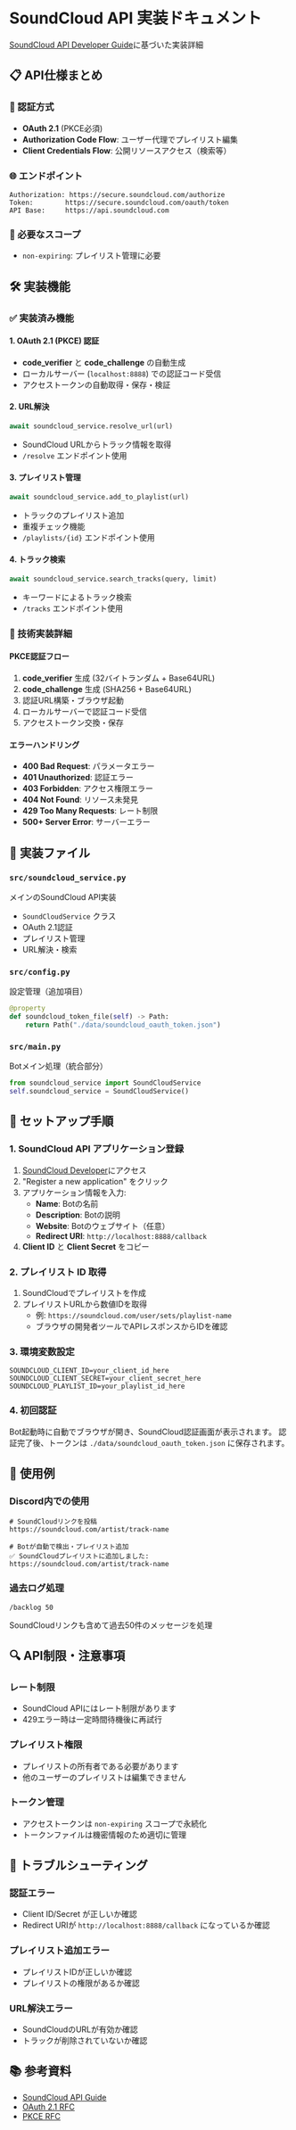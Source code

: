 # SoundCloud API 実装ドキュメント

[SoundCloud API Developer Guide](https://developers.soundcloud.com/docs/api/guide)に基づいた実装詳細

## 📋 API仕様まとめ

### 🔐 認証方式
- **OAuth 2.1** (PKCE必須)
- **Authorization Code Flow**: ユーザー代理でプレイリスト編集
- **Client Credentials Flow**: 公開リソースアクセス（検索等）

### 🌐 エンドポイント
```
Authorization: https://secure.soundcloud.com/authorize
Token:        https://secure.soundcloud.com/oauth/token
API Base:     https://api.soundcloud.com
```

### 🔑 必要なスコープ
- `non-expiring`: プレイリスト管理に必要

## 🛠️ 実装機能

### ✅ 実装済み機能

#### 1. OAuth 2.1 (PKCE) 認証
- **code_verifier** と **code_challenge** の自動生成
- ローカルサーバー (`localhost:8888`) での認証コード受信
- アクセストークンの自動取得・保存・検証

#### 2. URL解決
```python
await soundcloud_service.resolve_url(url)
```
- SoundCloud URLからトラック情報を取得
- `/resolve` エンドポイント使用

#### 3. プレイリスト管理
```python
await soundcloud_service.add_to_playlist(url)
```
- トラックのプレイリスト追加
- 重複チェック機能
- `/playlists/{id}` エンドポイント使用

#### 4. トラック検索
```python
await soundcloud_service.search_tracks(query, limit)
```
- キーワードによるトラック検索
- `/tracks` エンドポイント使用

### 🔧 技術実装詳細

#### PKCE認証フロー
1. **code_verifier** 生成 (32バイトランダム + Base64URL)
2. **code_challenge** 生成 (SHA256 + Base64URL)
3. 認証URL構築・ブラウザ起動
4. ローカルサーバーで認証コード受信
5. アクセストークン交換・保存

#### エラーハンドリング
- **400 Bad Request**: パラメータエラー
- **401 Unauthorized**: 認証エラー
- **403 Forbidden**: アクセス権限エラー
- **404 Not Found**: リソース未発見
- **429 Too Many Requests**: レート制限
- **500+ Server Error**: サーバーエラー

## 📁 実装ファイル

### `src/soundcloud_service.py`
メインのSoundCloud API実装
- `SoundCloudService` クラス
- OAuth 2.1認証
- プレイリスト管理
- URL解決・検索

### `src/config.py`
設定管理（追加項目）
```python
@property
def soundcloud_token_file(self) -> Path:
    return Path("./data/soundcloud_oauth_token.json")
```

### `src/main.py`
Botメイン処理（統合部分）
```python
from soundcloud_service import SoundCloudService
self.soundcloud_service = SoundCloudService()
```

## 🚀 セットアップ手順

### 1. SoundCloud API アプリケーション登録
1. [SoundCloud Developer](https://developers.soundcloud.com/)にアクセス
2. "Register a new application" をクリック
3. アプリケーション情報を入力:
   - **Name**: Botの名前
   - **Description**: Botの説明
   - **Website**: Botのウェブサイト（任意）
   - **Redirect URI**: `http://localhost:8888/callback`
4. **Client ID** と **Client Secret** をコピー

### 2. プレイリスト ID 取得
1. SoundCloudでプレイリストを作成
2. プレイリストURLから数値IDを取得
   - 例: `https://soundcloud.com/user/sets/playlist-name`
   - ブラウザの開発者ツールでAPIレスポンスからIDを確認

### 3. 環境変数設定
```env
SOUNDCLOUD_CLIENT_ID=your_client_id_here
SOUNDCLOUD_CLIENT_SECRET=your_client_secret_here
SOUNDCLOUD_PLAYLIST_ID=your_playlist_id_here
```

### 4. 初回認証
Bot起動時に自動でブラウザが開き、SoundCloud認証画面が表示されます。
認証完了後、トークンは `./data/soundcloud_oauth_token.json` に保存されます。

## 🎯 使用例

### Discord内での使用
```
# SoundCloudリンクを投稿
https://soundcloud.com/artist/track-name

# Botが自動で検出・プレイリスト追加
✅ SoundCloudプレイリストに追加しました: https://soundcloud.com/artist/track-name
```

### 過去ログ処理
```
/backlog 50
```
SoundCloudリンクも含めて過去50件のメッセージを処理

## 🔍 API制限・注意事項

### レート制限
- SoundCloud APIにはレート制限があります
- 429エラー時は一定時間待機後に再試行

### プレイリスト権限
- プレイリストの所有者である必要があります
- 他のユーザーのプレイリストは編集できません

### トークン管理
- アクセストークンは `non-expiring` スコープで永続化
- トークンファイルは機密情報のため適切に管理

## 🐛 トラブルシューティング

### 認証エラー
- Client ID/Secret が正しいか確認
- Redirect URIが `http://localhost:8888/callback` になっているか確認

### プレイリスト追加エラー
- プレイリストIDが正しいか確認
- プレイリストの権限があるか確認

### URL解決エラー
- SoundCloudのURLが有効か確認
- トラックが削除されていないか確認

## 📚 参考資料

- [SoundCloud API Guide](https://developers.soundcloud.com/docs/api/guide)
- [OAuth 2.1 RFC](https://datatracker.ietf.org/doc/html/draft-ietf-oauth-v2-1)
- [PKCE RFC](https://datatracker.ietf.org/doc/html/rfc7636) 